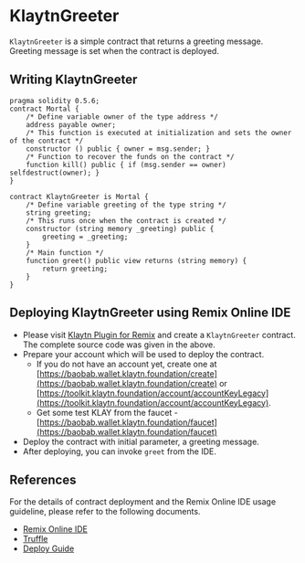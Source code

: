 # KlaytnGreeter

`KlaytnGreeter` is a simple contract that returns a greeting message. Greeting message is set when the contract is deployed.

## Writing KlaytnGreeter <a href="#writing-klaytngreeter" id="writing-klaytngreeter"></a>

```
pragma solidity 0.5.6;
contract Mortal {
    /* Define variable owner of the type address */
    address payable owner;
    /* This function is executed at initialization and sets the owner of the contract */
    constructor () public { owner = msg.sender; }
    /* Function to recover the funds on the contract */
    function kill() public { if (msg.sender == owner) selfdestruct(owner); }
}

contract KlaytnGreeter is Mortal {
    /* Define variable greeting of the type string */
    string greeting;
    /* This runs once when the contract is created */
    constructor (string memory _greeting) public {
        greeting = _greeting;
    }
    /* Main function */
    function greet() public view returns (string memory) {
        return greeting;
    }
}
```

## Deploying KlaytnGreeter using Remix Online IDE <a href="#deploying-klaytngreeter-using-klaytn-ide" id="deploying-klaytngreeter-using-klaytn-ide"></a>

- Please visit [Klaytn Plugin for Remix](https://ide.klaytn.foundation) and create a `KlaytnGreeter` contract. The complete source code was given in the above.
- Prepare your account which will be used to deploy the contract.
  - If you do not have an account yet, create one at [https://baobab.wallet.klaytn.foundation/create](https://baobab.wallet.klaytn.foundation/create) or [https://toolkit.klaytn.foundation/account/accountKeyLegacy](https://toolkit.klaytn.foundation/account/accountKeyLegacy).
  - Get some test KLAY from the faucet - [https://baobab.wallet.klaytn.foundation/faucet](https://baobab.wallet.klaytn.foundation/faucet)
- Deploy the contract with initial parameter, a greeting message.
- After deploying, you can invoke `greet` from the IDE.

## References <a href="#references" id="references"></a>

For the details of contract deployment and the Remix Online IDE usage guideline, please refer to the following documents.

- [Remix Online IDE](../../smart-contracts/ide-and-tools/ide-and-tools.md#klaytn-ide)
- [Truffle](../../smart-contracts/ide-and-tools/ide-and-tools.md##truffle)
- [Deploy Guide](../deploy/deploy.md)
